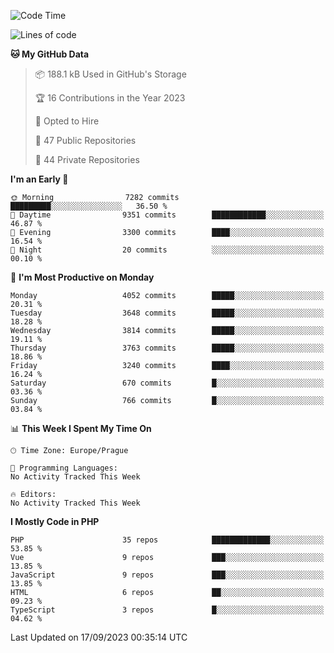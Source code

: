 <!--START_SECTION:waka-->
![Code Time](http://img.shields.io/badge/Code%20Time-1%2C583%20hrs%2058%20mins-blue)

![Lines of code](https://img.shields.io/badge/From%20Hello%20World%20I%27ve%20Written-6.5%20million%20lines%20of%20code-blue)

**🐱 My GitHub Data** 

> 📦 188.1 kB Used in GitHub's Storage 
 > 
> 🏆 16 Contributions in the Year 2023
 > 
> 💼 Opted to Hire
 > 
> 📜 47 Public Repositories 
 > 
> 🔑 44 Private Repositories 
 > 
**I'm an Early 🐤** 

```text
🌞 Morning                7282 commits        █████████░░░░░░░░░░░░░░░░   36.50 % 
🌆 Daytime                9351 commits        ████████████░░░░░░░░░░░░░   46.87 % 
🌃 Evening                3300 commits        ████░░░░░░░░░░░░░░░░░░░░░   16.54 % 
🌙 Night                  20 commits          ░░░░░░░░░░░░░░░░░░░░░░░░░   00.10 % 
```
📅 **I'm Most Productive on Monday** 

```text
Monday                   4052 commits        █████░░░░░░░░░░░░░░░░░░░░   20.31 % 
Tuesday                  3648 commits        █████░░░░░░░░░░░░░░░░░░░░   18.28 % 
Wednesday                3814 commits        █████░░░░░░░░░░░░░░░░░░░░   19.11 % 
Thursday                 3763 commits        █████░░░░░░░░░░░░░░░░░░░░   18.86 % 
Friday                   3240 commits        ████░░░░░░░░░░░░░░░░░░░░░   16.24 % 
Saturday                 670 commits         █░░░░░░░░░░░░░░░░░░░░░░░░   03.36 % 
Sunday                   766 commits         █░░░░░░░░░░░░░░░░░░░░░░░░   03.84 % 
```


📊 **This Week I Spent My Time On** 

```text
🕑︎ Time Zone: Europe/Prague

💬 Programming Languages: 
No Activity Tracked This Week

🔥 Editors: 
No Activity Tracked This Week
```

**I Mostly Code in PHP** 

```text
PHP                      35 repos            █████████████░░░░░░░░░░░░   53.85 % 
Vue                      9 repos             ███░░░░░░░░░░░░░░░░░░░░░░   13.85 % 
JavaScript               9 repos             ███░░░░░░░░░░░░░░░░░░░░░░   13.85 % 
HTML                     6 repos             ██░░░░░░░░░░░░░░░░░░░░░░░   09.23 % 
TypeScript               3 repos             █░░░░░░░░░░░░░░░░░░░░░░░░   04.62 % 
```




 Last Updated on 17/09/2023 00:35:14 UTC
<!--END_SECTION:waka-->
<!--
**AlexKratky/AlexKratky** is a ✨ _special_ ✨ repository because its `README.md` (this file) appears on your GitHub profile.

Here are some ideas to get you started:

- 🔭 I’m currently working on ...
- 🌱 I’m currently learning ...
- 👯 I’m looking to collaborate on ...
- 🤔 I’m looking for help with ...
- 💬 Ask me about ...
- 📫 How to reach me: ...
- 😄 Pronouns: ...
- ⚡ Fun fact: ...
-->
